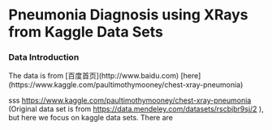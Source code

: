 Pneumonia Diagnosis using XRays from Kaggle Data Sets
===============
<h3 id="Introduction"> Data Introduction </h3>
The data is from 
[百度首页](http://www.baidu.com)
[here](https://www.kaggle.com/paultimothymooney/chest-xray-pneumonia) 

sss
https://www.kaggle.com/paultimothymooney/chest-xray-pneumonia (Original data set is from https://data.mendeley.com/datasets/rscbjbr9sj/2 ), but here we focus on kaggle data sets. There are
